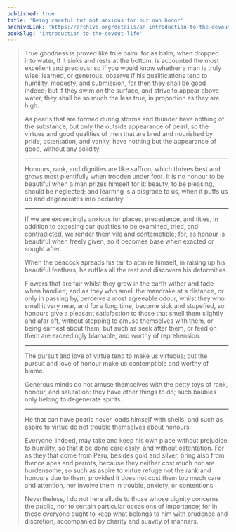 ```yaml
---
published: true
title: 'Being careful but not anxious for our own honor'
archiveLink: 'https://archive.org/details/an-introduction-to-the-devout-life/page/104?view=theater'
bookSlug: 'introduction-to-the-devout-life'
---
```


> True goodness is proved like true balm: for as balm, when dropped into water, if it sinks and rests at the bottom, is accounted the most excellent and precious; so if you would know whether a man is truly wise, learned, or generous, observe if his qualifications tend to humility, modesty, and submission, for then they shall be good indeed; but if they swim on the surface, and strive to appear above water, they shall be so much the less true, in proportion as they are high.
>
> As pearls that are formed during storms and thunder have nothing of the substance, but only the outside appearance of pearl, so the virtues and good qualities of men that are bred and nourished by pride, ostentation, and vanity, have nothing but the appearance of good, without any solidity.
>
> ---
>
> Honours, rank, and dignities are like saffron, which thrives best and grows most plentifully when trodden under foot. It is no honour to be beautiful when a man prizes himself for it: beauty, to be pleasing, should be neglected; and learning is a disgrace to us, when it puffs us up and degenerates into pedantry.
>
> ---
>
> If we are exceedingly anxious for places, precedence, and titles, in addition to exposing our qualities to be examined, tried, and contradicted, we render them vile and contemptible; for, as honour is beautiful when freely given, so it becomes base when exacted or sought after.
>
> When the peacock spreads his tail to admire himself, in raising up his beautiful feathers, he ruffles all the rest and discovers his deformities.
>
> Flowers that are fair whilst they grow in the earth wither and fade when handled; and as they who smell the mandrake at a distance, or only in passing by, perceive a most agreeable odour, whilst they who smell it very near, and for a long time, become sick and stupefied, so honours give a pleasant satisfaction to those that smell them slightly and afar off, without stopping to amuse themselves with them, or being earnest about them; but such as seek after them, or feed on them are exceedingly blamable, and worthy of reprehension.
>
> ---
>
> The pursuit and love of virtue tend to make us virtuous; but the pursuit and love of honour make us contemptible and worthy of blame.
>
> Generous minds do not amuse themselves with the petty toys of rank, honour, and salutation: they have other things to do; such baubles only belong to degenerate spirits.
>
> ---
>
> He that can have pearls never loads himself with shells; and such as aspire to virtue do not trouble themselves about honours.
>
> Everyone, indeed, may take and keep his own place without prejudice to humility, so that it be done carelessly, and without ostentation. For as they that come from Peru, besides gold and silver, bring also from thence apes and parrots, because they neither cost much nor are burdensome, so such as aspire to virtue refuge not the rank and honours due to them, provided it does not cost them too much care and attention, nor involve them in trouble, anxiety, or contentions.
>
> Nevertheless, I do not here allude to those whose dignity concerns the public, nor to certain particular occasions of importance; for in these everyone ought to keep what belongs to him with prudence and discretion, accompanied by charity and suavity of manners.